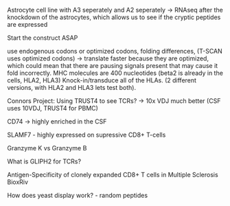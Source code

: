 Astrocyte cell line with A3 seperately and A2 seperately -> RNAseq after the knockdown of the astrocytes, which allows us to see if the cryptic peptides are expressed 

Start the construct ASAP

use endogenous codons or optimized codons, folding differences, (T-SCAN uses optimized codons) -> translate faster because they are optimized, which could mean that there are pausing signals present that may cause it fold incorrectly. MHC molecules are 400 nucleotides (beta2 is already in the cells, HLA2, HLA3) Knock-in/transduce all of the HLAs. (2 different versions, with HLA2 and HLA3 lets test both). 


Connors Project:
Using TRUST4 to see TCRs? -> 10x VDJ much better  (CSF uses 10VDJ, TRUST4 for PBMC)

CD74 -> highly enriched in the CSF

SLAMF7 - highly expressed on supressive CD8+ T-cells

Granzyme K vs Granzyme B 

What is GLIPH2 for TCRs?

Antigen-Specificity of clonely expanded CD8+ T cells in Multiple Sclerosis BioxRiv

How does yeast display work? - random peptides


